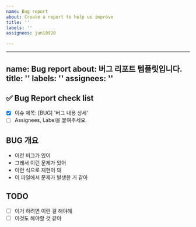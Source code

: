 ```yaml
---
name: Bug report
about: Create a report to help us improve
title: ''
labels: ''
assignees: jun10920

---
```


---
name: Bug report
about: 버그 리포트 템플릿입니다.
title: ''
labels: ''
assignees: ''
---

## ✅ Bug Report check list

- [x] 이슈 제목: [BUG] '버그 내용 상세'
- [ ] Assignees, Label을 붙여주세요.

## BUG 개요

- 이런 버그가 있어
- 그래서 이런 문제가 있어
- 이런 식으로 재현이 돼
- 이 파일에서 문제가 발생한 거 같아

## TODO

- [ ] 이거 하려면 이런 걸 해야해
- [ ] 이것도 해야할 것 같아
